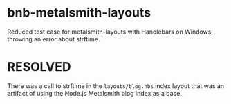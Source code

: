 # bnb-metalsmith-layouts
Reduced test case for metalsmith-layouts with Handlebars on Windows, throwing an error about strftime.

# RESOLVED
There was a call to strftime in the `layouts/blog.hbs` index layout that was an artifact of using the Node.js Metalsmith blog index as a base.

